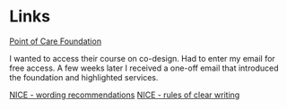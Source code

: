# Links

[Point of Care Foundation](https://www.pointofcarefoundation.org.uk/)

I wanted to access their course on co-design. Had to enter my email for free access. A few weeks later I received a one-off email that introduced the foundation and highlighted services.

[NICE - wording recommendations](https://www.nice.org.uk/process/pmg20/chapter/writing-the-guideline#wording-the-recommendations)
[NICE - rules of clear writing](https://www.nice.org.uk/corporate/ecd2/chapter/rules-of-clear-writing)
